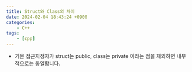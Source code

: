 ```yaml
--- 
title: Struct와 Class의 차이
date: 2024-02-04 18:43:24 +0900 
categories: 
    - C++
tags: 
    - [cpp]
--- 
```


- 기본 접근지정자가 struct는 public, class는 private 이라는 점을 제외하면 내부적으로는 동일합니다.
